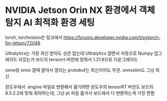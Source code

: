 # NVIDIA Jetson Orin NX 환경에서 객체 탐지 AI 최적화 환경 세팅 

torch, torchvision은 링크에서
https://forums.developer.nvidia.com/t/pytorch-for-jetson/72048

Ultralytics는 가장 최신 받아도 상관 없는데
Ultralytics 깔면서 자동으로 Numpy 업그레이드 되있는거 보드의 tensorrt 버전에 맞춰서 1.21.6으로 다운그레이드

onnx랑 onnx 깔때 알아서 깔리는 protobuf는 최신이어도 무관. onnxslim도 그냥 최신

윈도우에서 .engine 파일로 변환해서 옮기려면 윈도우의 tensorRT 버전도 보드의 8.5.2.2에 맞춰 줘야하는데,
그냥 pt 파일 옮겨서 보드에서 다 변환하는게 가장 편함
